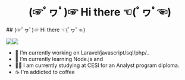 
<center> <h1> (☞ﾟヮﾟ)☞ Hi there ☜(ﾟヮﾟ☜)</h1> </center>
##                                                                          (☞ﾟヮﾟ)☞ Hi there ☜(ﾟヮﾟ☜)

<img src="https://github-readme-stats.vercel.app/api?username=ppoupardin&langs_count=8&count_private=true&show_icons=true&layout=compact&theme=cobalt" style='display: inline-block'/><img src="https://github-readme-stats.vercel.app/api/top-langs/?username=ppoupardin&count_private=true&show_icons=true&layout=compact&theme=cobalt" style='display: inline-block'/>

- 🔭 I’m currently working on Laravel/javascript/sql/php/..
- 🌱 I’m currently learning Node.js and
- 👨‍🎓 I am currently studying at CESI for an Analyst program diploma.
- ☕ I'm addicted to coffee
